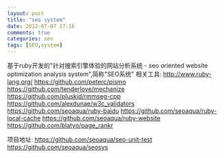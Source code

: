 ```yaml
---
layout: post
title: "seo system"
date: 2012-07-07 17:16
comments: true
categories: seo
tags: [SEO,system]
---
```


基于ruby开发的"针对搜索引擎体验的网站分析系统 - seo oriented website optimization analysis system",简称"SEO系统"
相关工具:
http://www.ruby-lang.org/
https://github.com/peterc/pismo
https://github.com/tenderlove/mechanize
https://github.com/pluskid/rmmseg-cpp
https://github.com/alexdunae/w3c_validators
https://github.com/seoaqua/ruby-baidu
https://github.com/seoaqua/ruby-local-cache
https://github.com/seoaqua/ruby-website
https://github.com/blatyo/page_rankr

项目地址:
https://github.com/seoaqua/seo-unit-test
https://github.com/seoaqua/seosys
